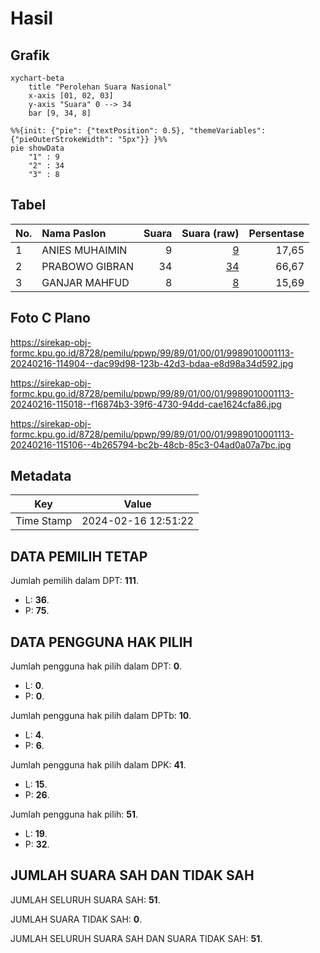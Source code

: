 # Hasil

## Grafik

```mermaid
xychart-beta
    title "Perolehan Suara Nasional"
    x-axis [01, 02, 03]
    y-axis "Suara" 0 --> 34
    bar [9, 34, 8]
```

```mermaid
%%{init: {"pie": {"textPosition": 0.5}, "themeVariables": {"pieOuterStrokeWidth": "5px"}} }%%
pie showData
    "1" : 9
    "2" : 34
    "3" : 8
```

## Tabel

| No. | Nama Paslon    | Suara | Suara (raw) | Persentase |
|:--- |:-------------- | -----:| -----------:| ----------:|
| 1   | ANIES MUHAIMIN | 9     | [9][p-1]    | 17,65      |
| 2   | PRABOWO GIBRAN | 34    | [34][p-2]   | 66,67      |
| 3   | GANJAR MAHFUD  | 8     | [8][p-3]    | 15,69      |


[p-1]: https://github.com/gigit-pemilu/pemilu-2024/blob/main/pilpres/hitung-suara/sub/99-luar-negeri/sub/89-penang-malaysia/sub/01-penang-malaysia/sub/0001-penang-malaysia/sub/113-ksk-098/sub/paslon-1.txt
[p-2]: https://github.com/gigit-pemilu/pemilu-2024/blob/main/pilpres/hitung-suara/sub/99-luar-negeri/sub/89-penang-malaysia/sub/01-penang-malaysia/sub/0001-penang-malaysia/sub/113-ksk-098/sub/paslon-2.txt
[p-3]: https://github.com/gigit-pemilu/pemilu-2024/blob/main/pilpres/hitung-suara/sub/99-luar-negeri/sub/89-penang-malaysia/sub/01-penang-malaysia/sub/0001-penang-malaysia/sub/113-ksk-098/sub/paslon-3.txt

## Foto C Plano

https://sirekap-obj-formc.kpu.go.id/8728/pemilu/ppwp/99/89/01/00/01/9989010001113-20240216-114904--dac99d98-123b-42d3-bdaa-e8d98a34d592.jpg

https://sirekap-obj-formc.kpu.go.id/8728/pemilu/ppwp/99/89/01/00/01/9989010001113-20240216-115018--f16874b3-39f6-4730-94dd-cae1624cfa86.jpg

https://sirekap-obj-formc.kpu.go.id/8728/pemilu/ppwp/99/89/01/00/01/9989010001113-20240216-115106--4b265794-bc2b-48cb-85c3-04ad0a07a7bc.jpg


## Metadata

| Key        | Value               |
| ---------- | ------------------- |
| Time Stamp | 2024-02-16 12:51:22 |


## DATA PEMILIH TETAP

Jumlah pemilih dalam DPT: **111**.
 * L: **36**.
 * P: **75**.

## DATA PENGGUNA HAK PILIH

Jumlah pengguna hak pilih dalam DPT: **0**.
 * L: **0**.
 * P: **0**.

Jumlah pengguna hak pilih dalam DPTb: **10**.
 * L: **4**.
 * P: **6**.

Jumlah pengguna hak pilih dalam DPK: **41**.
 * L: **15**.
 * P: **26**.

Jumlah pengguna hak pilih: **51**.
 * L: **19**.
 * P: **32**.

## JUMLAH SUARA SAH DAN TIDAK SAH

JUMLAH SELURUH SUARA SAH: **51**.

JUMLAH SUARA TIDAK SAH: **0**.

JUMLAH SELURUH SUARA SAH DAN SUARA TIDAK SAH: **51**.



